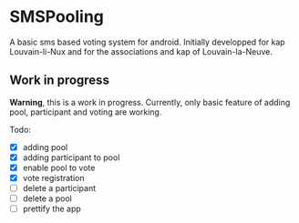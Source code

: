 # SMSPooling

A basic sms based voting system for android. Initially developped for kap Louvain-li-Nux and for the associations and kap of Louvain-la-Neuve. 

## Work in progress

**Warning**, this is a work in progress. Currently, only basic feature of adding pool, participant and voting are working.

Todo:

- [x] adding pool
- [x] adding participant to pool
- [x] enable pool to vote
- [x] vote registration
- [ ] delete a participant
- [ ] delete a pool
- [ ] prettify the app
